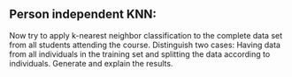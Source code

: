 ## Person independent KNN: 
Now try to apply k-nearest neighbor classification to the complete
data set from all students attending the course. Distinguish two cases: Having data from all individuals
in the training set and splitting the data according to individuals. Generate and explain the results.

